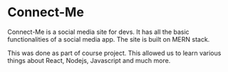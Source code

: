 # Connect-Me
Connect-Me is a social media site for devs. It has all the basic functionalities of a social media app. 
The site is built on MERN stack. 

This was done as part of course project. This allowed us to learn various things about React, Nodejs, Javascript and much more.
